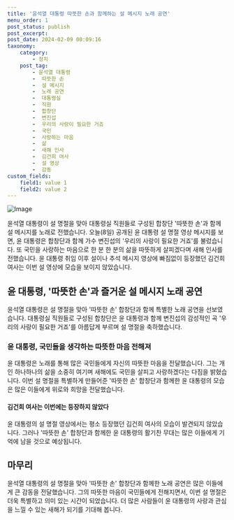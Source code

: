 ```yaml
---
title: '윤석열 대통령 따뜻한 손과 함께하는 설 메시지 노래 공연'
menu_order: 1
post_status: publish
post_excerpt: 
post_date: 2024-02-09 00:09:16
taxonomy:
    category:
        - 정치
    post_tag:
        - 윤석열 대통령
        -  따뜻한 손
        -  설 메시지
        -  노래 공연
        -  대통령실
        -  직원
        -  합창단
        -  변진섭
        -  우리의 사랑이 필요한 거죠
        -  국민
        -  사랑하는 마음
        -  삶
        -  새해 인사
        -  김건희 여사
        -  설 영상
        -  감동
custom_fields:
    field1: value 1
    field2: value 2
---
```


![Image](https://imgnews.pstatic.net/image/052/2024/02/08/202402081720522750_t_20240208172901816.jpg?type=w647)

윤석열 대통령이 설 명절을 맞아 대통령실 직원들로 구성된 합창단 '따뜻한 손'과 함께 설 메시지를 노래로 전했습니다. 오늘(8일) 공개된 윤 대통령 설 명절 영상 메시지를 보면, 윤 대통령은 합창단과 함께 가수 변진섭의 '우리의 사랑이 필요한 거죠'를 불렀습니다. 또 국민을 사랑하는 마음으로 한 분 한 분의 삶을 따뜻하게 살피겠다며 새해 인사를 전했습니다. 윤 대통령 취임 이후 설이나 추석 메시지 영상에 빠짐없이 등장했던 김건희 여사는 이번 설 영상에 모습을 보이지 않았습니다.
## 윤 대통령, '따뜻한 손'과 즐거운 설 메시지 노래 공연
윤석열 대통령은 설 명절을 맞아 '따뜻한 손' 합창단과 함께 특별한 노래 공연을 선보였습니다. 대통령실 직원들로 구성된 합창단은 윤 대통령과 함께 변진섭의 감성적인 곡 '우리의 사랑이 필요한 거죠'를 아름답게 부르며 설 명절을 축하했습니다.
### 윤 대통령, 국민들을 생각하는 따뜻한 마음 전해져
윤 대통령은 노래를 통해 많은 국민들에게 자신의 따뜻한 마음을 전달했습니다. 그는 개인 하나하나의 삶을 소중히 여기며 새해에도 국민을 살피고 사랑하겠다는 다짐을 밝혔습니다. 이번 설 명절을 특별하게 만들어준 '따뜻한 손' 합창단과 함께한 윤 대통령의 모습은 많은 이들에게 위로와 희망을 전달했습니다.
#### 김건희 여사는 이번에는 등장하지 않았다
윤 대통령의 설 명절 영상에서는 평소 등장했던 김건희 여사의 모습이 발견되지 않았습니다. 그러나 '따뜻한 손' 합창단과 함께한 윤 대통령의 활기찬 무대는 많은 이들에게 기억에 남을 것으로 예상됩니다.
## 마무리
윤석열 대통령의 설 명절을 맞아 '따뜻한 손' 합창단과 함께한 노래 공연은 많은 이들에게 큰 감동을 전달했습니다. 그의 따뜻한 마음이 국민들에게 전해지면서, 이번 설 명절은 더욱 특별하고 의미 있는 시간이 되었습니다. 더 많은 사람들이 윤 대통령의 사랑과 관심을 느낄 수 있는 새해가 되기를 기대해 봅니다.
